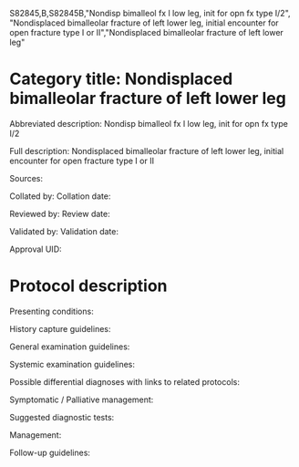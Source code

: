 S82845,B,S82845B,"Nondisp bimalleol fx l low leg, init for opn fx type I/2", "Nondisplaced bimalleolar fracture of left lower leg, initial encounter for open fracture type I or II","Nondisplaced bimalleolar fracture of left lower leg"
# Category title: Nondisplaced bimalleolar fracture of left lower leg

Abbreviated description: Nondisp bimalleol fx l low leg, init for opn fx type I/2

Full description: Nondisplaced bimalleolar fracture of left lower leg, initial encounter for open fracture type I or II

Sources:

Collated by:
Collation date:

Reviewed by:
Review date:

Validated by:
Validation date:

Approval UID:

# Protocol description

Presenting conditions:

History capture guidelines:

General examination guidelines:

Systemic examination guidelines:

Possible differential diagnoses with links to related protocols:

Symptomatic / Palliative management:

Suggested diagnostic tests:

Management:

Follow-up guidelines:
